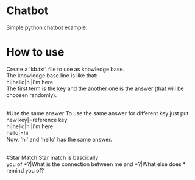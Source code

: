 # Chatbot

Simple python chatbot example.

# How to use
Create a 'kb.txt' file to use as knowledge base.<br>
The knowledge base line is like that:<br>
	hi|hello|hi|i'm here<br>
The first term is the key and the another one is the answer (that will be choosen randomly).<br><br>

#Use the same answer
To use the same answer for different key just put new key|=reference key<br>
	hi|hello|hi|i'm here<br>
	hello|=hi<br>
Now, 'hi' and 'hello' has the same answer.<br><br>

#Star Match
Star match is bascically<br>
	you of *?|What is the connection between me and *?|What else does * remind you of?<br>
